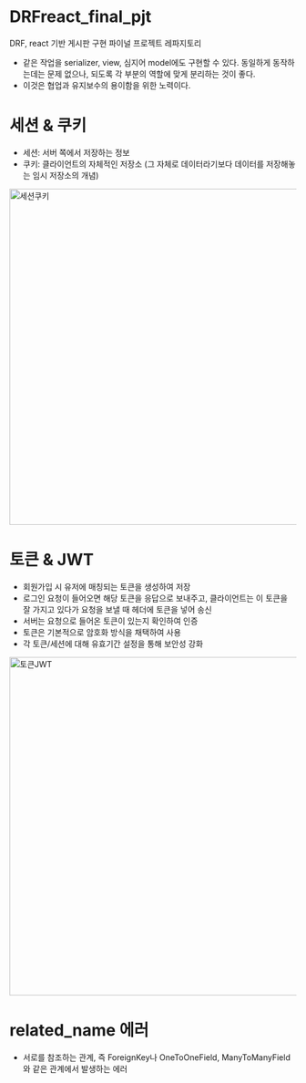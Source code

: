 # DRFreact_final_pjt
DRF, react 기반 게시판 구현 파이널 프로젝트 레파지토리
- 같은 작업을 serializer, view, 심지어 model에도 구현할 수 있다. 동일하게 동작하는데는 문제 없으나, 되도록 각 부분의 역할에 맞게 분리하는 것이 좋다.
- 이것은 협업과 유지보수의 용이함을 위한 노력이다. 

# 세션 & 쿠키
  - 세션: 서버 쪽에서 저장하는 정보
  - 쿠키: 클라이언트의 자체적인 저장소 (그 자체로 데이터라기보다 데이터를 저장해놓는 임시 저장소의 개념)
  <img width="590" alt="세션쿠키" src="https://github.com/FutureMaker0/DRFreact_final_pjt/assets/120623320/1f459a9c-64de-4455-87d0-327417f70ef3">

# 토큰 & JWT
  - 회원가입 시 유저에 매칭되는 토큰을 생성하여 저장
  - 로그인 요청이 들어오면 해당 토큰을 응답으로 보내주고, 클라이언트는 이 토큰을 잘 가지고 있다가 요청을 보낼 때 헤더에 토큰을 넣어 송신
  - 서버는 요청으로 들어온 토큰이 있는지 확인하여 인증
  - 토큰은 기본적으로 암호화 방식을 채택하여 사용
  - 각 토큰/세션에 대해 유효기간 설정을 통해 보안성 강화
  <img width="594" alt="토큰JWT" src="https://github.com/FutureMaker0/DRFreact_final_pjt/assets/120623320/d20c7a0a-67db-4390-8460-bd19b0e8ac54">

# related_name 에러
  - 서로를 참조하는 관계, 즉 ForeignKey나 OneToOneField, ManyToManyField와 같은 관계에서 발생하는 에러
